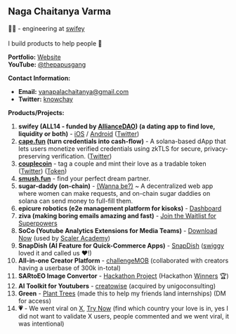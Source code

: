 ## Naga Chaitanya Varma
👨‍💻 - engineering at [swifey](https://x.com/swifeyai) <br><br>
I build products to help people 💝 <br>

**Portfolio:** [Website](https://chay2203.vercel.app/) <br>
**YouTube:** [@thepapusgang](https://www.youtube.com/@thepapusgang) 

**Contact Information:**
- **Email:** vanapalachaitanya@gmail.com
- **Twitter:** [knowchay](https://x.com/knowchay_)

**Products/Projects:**
1. **swifey (ALL14 - funded by [AllianceDAO](https://alliance.xyz/)) (a dating app to find love, liquidity or both)** - [iOS](https://apps.apple.com/us/app/swifey-ai/id6737560814) / [Android](https://play.google.com/store/apps/details?id=com.flutter.r42.swifey) ([Twitter](https://x.com/swifeyai))
2. **[cape.fun](https://cape.fun) (turn credentials into cash-flow)** - A solana-based dApp that lets users monetize verified credentials using zkTLS for secure, privacy-preserving verification. ([Twitter](https://x.com/capedotfun))
3. **[couplecoin](https://couplecoin.fun)** - tag a couple and mint their love as a tradable token ([Twitter](https://x.com/CoupleCoin_)) ([Token](https://believe.app/coin/DPZNiAdh2ZkfeMYvzka9AkfZeYSG4JTvEkhAJEQHHNFy))
4. **[smush.fun](https://www.smush.fun/)** - find your perfect dream partner.
5. **sugar-daddy (on-chain)** - [(Wanna be?)](https://sugardaddyme.vercel.app/) ~ A decentralized web app where women can make requests, and on-chain sugar daddies on solana can send money to full-fill them.
6. **epicure robotics (e2e management platform for kisoks)** - [Dashboard](https://kioskdev.vercel.app/)
7. **ziva (making boring emails amazing and fast)** - [Join the Waitlist for Superpowers](https://myziva.vercel.app/)
8. **SoCo (Youtube Analytics Extensions for Media Teams)** - [Download Now](https://github.com/Chay2203/SoCo) (used by [Scaler Academy](https://www.scaler.com/))
9. **SnapDish (AI Feature for Quick-Commerce Apps)** - [SnapDish](https://github.com/Chay2203/SnapDish) ([swiggy](https://drive.google.com/file/d/1EYUoyvA5NtkyezGziKYFTBF03c4uQSgW/view?usp=sharing) loved it and called us ❤️!)
10. **All-in-one Creator Platform** - [challengeMOB](https://www.thechallengemob.tech/) (collaborated with creators having a userbase of 300k in-total)
11. **SARtoEO Image Convertor** - [Hackathon Project](https://github.com/Chay2203/SARtoEO) (Hackathon [Winners](https://www.linkedin.com/posts/scaler-school-of-technology_our-students-won-an-mlmachine-learning-ugcPost-7189249754575392768-4bbT?utm_source=share&utm_medium=member_desktop) 🏆)
12. **AI Toolkit for Youtubers** - [creatowise](https://creatowise.com/) (acquired by unigoconsulting)
13. **Green** - [Plant Trees](https://github.com/Chay2203/green) (made this to help my friends land internships) (DM for access)
14. **💗** - We went viral on [X](https://x.com/SwifeyAI/status/1915102146149896257), [Try Now](https://swifey.vercel.app) (find which country your love is in, yes I did not want to validate X users, people commented and we went viral, it was intentional)

